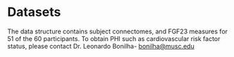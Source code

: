 # Datasets
The data structure contains subject connectomes, and FGF23 measures for 51 of the 60 participants.
To obtain PHI such as cardiovascular risk factor status, please contact Dr. Leonardo Bonilha- bonilha@musc.edu
